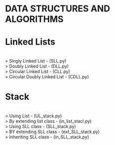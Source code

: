 # DATA STRUCTURES AND ALGORITHMS 
# Linked Lists
<br>
> Singly Linked List - (SLL.py)
<br>
> Doubly Linked List - (DLL.py)
<br>
> Circular Linked List - (CLL.py)
<br>
> Circular Doubly Linked List - (CDLL.py)

# Stack
<br>
> Using List - (UL_stack.py)
<br>
> By extending list class - (in_list_stacl.py)
<br>
> Using SLL class - (SLL_stack.py)
<br>
> BY extending SLL class - (ext_SLL_stack.py)
<br>
> Inheriting SLL class - (in_SLL_stack.py)


